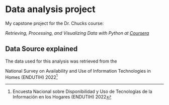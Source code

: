 # Data analysis project
My capstone project for the Dr. Chucks course:

*Retrieving, Processing, and Visualizing Data with Python at [Coursera](https://www.coursera.org/learn/python-data-visualization/home/info)*

## Data Source explained
The data used for this analysis was retrieved from the

National Survey on Availability and Use of Information Technologies in Homes (ENDUTIH) 2022[^1]

[^1]: Encuesta Nacional sobre Disponibilidad y Uso de Tecnologías de la Información en los Hogares (ENDUTIH) 2022



